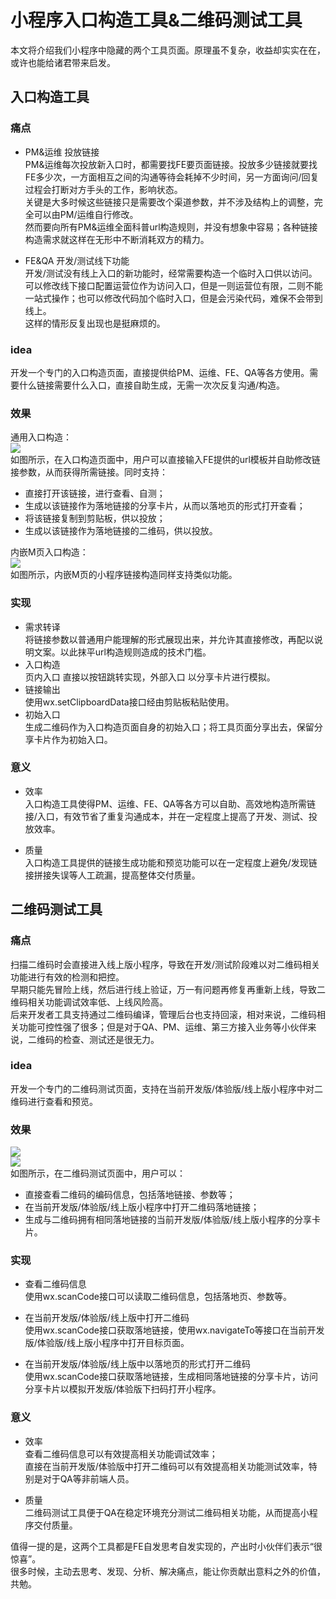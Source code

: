 # 小程序入口构造工具&二维码测试工具

<!--
 标题：小程序入口构造工具&二维码测试工具
 封面：
 作者：吴鹏和
-->

本文将介绍我们小程序中隐藏的两个工具页面。原理虽不复杂，收益却实实在在，或许也能给诸君带来启发。

## 入口构造工具

### 痛点
- PM&运维 投放链接  
  PM&运维每次投放新入口时，都需要找FE要页面链接。投放多少链接就要找FE多少次，一方面相互之间的沟通等待会耗掉不少时间，另一方面询问/回复过程会打断对方手头的工作，影响状态。  
  关键是大多时候这些链接只是需要改个渠道参数，并不涉及结构上的调整，完全可以由PM/运维自行修改。  
  然而要向所有PM&运维全面科普url构造规则，并没有想象中容易；各种链接构造需求就这样在无形中不断消耗双方的精力。  
  
- FE&QA 开发/测试线下功能  
  开发/测试没有线上入口的新功能时，经常需要构造一个临时入口供以访问。  
  可以修改线下接口配置运营位作为访问入口，但是一则运营位有限，二则不能一站式操作；也可以修改代码加个临时入口，但是会污染代码，难保不会带到线上。  
  这样的情形反复出现也是挺麻烦的。  
    
### idea
开发一个专门的入口构造页面，直接提供给PM、运维、FE、QA等各方使用。需要什么链接需要什么入口，直接自助生成，无需一次次反复沟通/构造。  
  
### 效果
通用入口构造：  
![](images/小程序入口构造工具&二维码测试工具/customEntry-native.png)  
如图所示，在入口构造页面中，用户可以直接输入FE提供的url模板并自助修改链接参数，从而获得所需链接。同时支持：  
- 直接打开该链接，进行查看、自测；
- 生成以该链接作为落地链接的分享卡片，从而以落地页的形式打开查看；
- 将该链接复制到剪贴板，供以投放；
- 生成以该链接作为落地链接的二维码，供以投放。

内嵌M页入口构造：  
![](images/小程序入口构造工具&二维码测试工具/customEntry-M.png)  
如图所示，内嵌M页的小程序链接构造同样支持类似功能。  

### 实现
- 需求转译  
  将链接参数以普通用户能理解的形式展现出来，并允许其直接修改，再配以说明文案。以此抹平url构造规则造成的技术门槛。
- 入口构造  
  页内入口 直接以按钮跳转实现，外部入口 以分享卡片进行模拟。
- 链接输出  
  使用wx.setClipboardData接口经由剪贴板粘贴使用。
- 初始入口  
  生成二维码作为入口构造页面自身的初始入口；将工具页面分享出去，保留分享卡片作为初始入口。

### 意义
- 效率  
入口构造工具使得PM、运维、FE、QA等各方可以自助、高效地构造所需链接/入口，有效节省了重复沟通成本，并在一定程度上提高了开发、测试、投放效率。

- 质量  
入口构造工具提供的链接生成功能和预览功能可以在一定程度上避免/发现链接拼接失误等人工疏漏，提高整体交付质量。

## 二维码测试工具

### 痛点
扫描二维码时会直接进入线上版小程序，导致在开发/测试阶段难以对二维码相关功能进行有效的检测和把控。  
早期只能先冒险上线，然后进行线上验证，万一有问题再修复再重新上线，导致二维码相关功能调试效率低、上线风险高。  
后来开发者工具支持通过二维码编译，管理后台也支持回滚，相对来说，二维码相关功能可控性强了很多；但是对于QA、PM、运维、第三方接入业务等小伙伴来说，二维码的检查、测试还是很无力。  

### idea
开发一个专门的二维码测试页面，支持在当前开发版/体验版/线上版小程序中对二维码进行查看和预览。

### 效果
![](images/小程序入口构造工具&二维码测试工具/qrCode1.png)  
![](images/小程序入口构造工具&二维码测试工具/qrCode2.png)   
如图所示，在二维码测试页面中，用户可以：
- 直接查看二维码的编码信息，包括落地链接、参数等；
- 在当前开发版/体验版/线上版小程序中打开二维码落地链接；
- 生成与二维码拥有相同落地链接的当前开发版/体验版/线上版小程序的分享卡片。

### 实现
- 查看二维码信息  
  使用wx.scanCode接口可以读取二维码信息，包括落地页、参数等。

- 在当前开发版/体验版/线上版中打开二维码  
  使用wx.scanCode接口获取落地链接，使用wx.navigateTo等接口在当前开发版/体验版/线上版小程序中打开目标页面。

- 在当前开发版/体验版/线上版中以落地页的形式打开二维码  
  使用wx.scanCode接口获取落地链接，生成相同落地链接的分享卡片，访问分享卡片以模拟开发版/体验版下扫码打开小程序。  

### 意义
- 效率    
  查看二维码信息可以有效提高相关功能调试效率；  
  直接在当前开发版/体验版中打开二维码可以有效提高相关功能测试效率，特别是对于QA等非前端人员。

- 质量  
  二维码测试工具便于QA在稳定环境充分测试二维码相关功能，从而提高小程序交付质量。

值得一提的是，这两个工具都是FE自发思考自发实现的，产出时小伙伴们表示“很惊喜”。  
很多时候，主动去思考、发现、分析、解决痛点，能让你贡献出意料之外的价值，共勉。  
